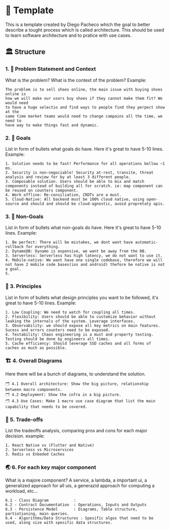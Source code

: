 # 🧬 Template

This is a template created by Diego Pacheco which the goal to better describe a tought process which is called architecture. This should be used to learn software architecture and to pratice with use cases.

## 🏛️ Structure

### 1. 🎯 Problem Statement and Context

What is the problem? What is the context of the problem?
Example:
```
The problem is to sell shoes online, the main issue with buying shoes online is 
how we will make our users buy shoes if they cannot make them fit? We would need
to have a huge selectio and find ways to people find they perpect show at the 
same time market teams would need to change campains all the time, we need to
have way to make things fast and dynamic.
```

### 2. 🎯 Goals

List in form of bullets what goals do have. Here it's great to have 5-10 lines.
Example:
```
1. Solution needs to be fast! Performance for all operations bellow ~1 ms.
2. Security is non-negociable! Security at-rest, transite, threat analysis and review for by at least 3 different people.
3. Composable solution. Users should be able to mix and match components instead of building all for scratch. ie: map component can be reused on counters component.
4. Work offline: Re-consiliation, CRDTs are a must.
5. Cloud-Native: All backend must be 100% cloud native, using open-source and should and should be cloud-agnostic, avoid propretaty apis.
```

### 3. 🎯 Non-Goals

List in form of bullets what non-goals do have. Here it's great to have 5-10 lines.
Example:
```
1. Be perfect: There will be mistakes, we dont want have automatic-rollback for everything.
2. DynamoDB: Dynamo is expensive, we want be away from the DB.
3. Serverless: Serverless has high latency, we do not want to use it.
4. Mobile-native: We want have one single codebase, therefore we will not have 2 mobile code bases(ios and android) thefore be native is not a goal.
5. 
```

### 📐 3. Principles

List in form of bullets what design principles you want to be followed, it's great to have 5-10 lines.
Example:
```
1. Low Coupling: We need to watch for coupling all times.
2. Flexibility: Users should be able to customize behavior without leaking the internals of the system. Leverage interfaces.
3. Observability: we should expose all key metrics on main features. Sucess and errors counters need to be exposed.
4. Testability: Chaos engineering is a must and property testing. Testing should be done by engineers all times.
5. Cache efficiency: Should leverage SSD caches and all forms of caches as much as possible.
```

### 🏗️ 4. Overall Diagrams

Here there will be a bunch of diagrams, to understand the solution.
```
🗂️ 4.1 Overall architecture: Show the big picture, relationship between macro components.
🗂️ 4.2 Deployment: Show the infra in a big picture. 
🗂️ 4.3 Use Cases: Make 1 macro use case diagram that list the main capability that needs to be covered. 
```

### 🧭 5. Trade-offs

List the tradeoffs analysis, comparing pros and cons for each major decision.
example:
```
1. React Native vs (Flutter and Native)
2. Serverless vs Microservices
3. Redis vs Enbeded Caches
```

### 🌏 6. For each key major component

What is a majore component? A service, a lambda, a important ui, a generalized approach for all uis, a generazid approach for computing a workload, etc...
```
6.1 - Class Diagram           :
6.2 - Contract Documentation  : Operations, Inputs and Outputs
6.3 - Persistence Model       : Diagrams, Table structure, partiotioning, main queries.
6.4 - Algorithms/Data Structures : Spesific algos that need to be used, along size with spesific data structures.     
```